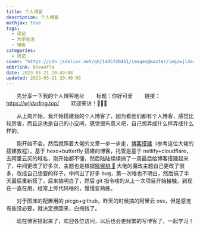 ```yaml
---
title: 个人博客
description: 个人博客
mathjax: true
tags:
  - 周记
  - 大学生活
  - 博客
categories:
  - 周记
cover: "https://cdn.jsdelivr.net/gh/1405720461/images@master/img/wjldarling.webp"
abbrlink: b5ea4f7a
date: 2023-05-21 20:49:08
updated: 2023-05-21 20:49:08
---
```


&emsp;&emsp;先分享一下我的个人博客地址
&emsp;&emsp;标题：你好可爱
&emsp;&emsp;链接：https://wjldarling.top/
&emsp;&emsp;欢迎来访！🍭🍭🍭

&emsp;&emsp;从上周开始，我开始搭建我的个人博客了，因为看他们都有个人博客，感觉比较厉害，而且这也是自己的小空间，感觉很有意义吧，自己想弄成什么样弄成什么样的。

&emsp;&emsp;刚开始不会，然后就照着大佬的文章一步一步走，[博客搭建](https://blog.cuijiacai.com/blog-building/)（参考这位大佬的搭建教程），基于 hexo+butterfly 搭建的博客，托管是基于 netlify+cloudflare，去阿里云买的域名，刚开始都不懂，然后陆陆续续搞了一周最后给博客搭建起来了，中间更改了好多次，主题也是根据[猕猴桃 🥝](https://github.com/fomalhaut1998/hexo-theme-Fomalhaut) 大佬的魔改主题自己更改了很多，改成自己想要的样子，中间出了好多 bug，第一次啥也不明白，然后搞了半天最后重新搭了，后来搞明白了，然后 git 指令啥的从上一次项目开始接触，到现在一直在用，经常上传代码啥的，慢慢变熟练。

&emsp;&emsp;对于图床的配置用的 picgo+github，昨天的时候搞的阿里云 oss，但是感觉有些没必要，就决定换回来，白掏钱了。

&emsp;&emsp;现在博客搭起来了，欢迎各位访问，以后也会更频繁的写博客了，一起学习！
